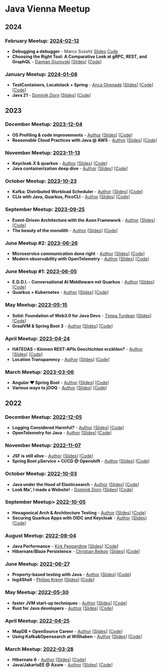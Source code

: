 # Java Vienna Meetup

## 2024

### February Meetup: [2024-02-12](https://www.meetup.com/java-vienna/events/298382990/)

* <strong>Debugging a debugger</strong> - Marco Sussitz [Slides](#TODO) [Code](#TODO)
* <strong>Choosing the Right Tool: A Comparative Look at gRPC, REST, and GraphQL</strong> - [Damjan Gjurovski](https://github.com/DamjanGjurovski) [[Slides](https://raw.githubusercontent.com/JavaVienna/2024-02-12_graphql_rest_grpc/main/java-rest-graphql-grpc.pdf)] [[Code](https://github.com/JavaVienna/2024-02-12_graphql_rest_grpc/tree/main)]

### January Meetup: [2024-01-08](https://www.meetup.com/java-vienna/events/296033487/)

* <strong>TestContainers, Localstack + Spring</strong> - [Anca Ghenade](https://github.com/tinyg210/) [[Slides](https://github.com/JavaVienna/2024-01-08_Slides/blob/main/Taming%20and%20Testing%20the%20Cloud%20Environment%20for%20your%20Java%20apps.pdf)] [[Code](https://github.com/JavaVienna/2024-01-08_testcontainers-shipment-list-cloud-pods)] [[Code](https://github.com/JavaVienna/2024-01-08_testcontainers-shipment-list-demo)]
* <Strong>Java 21</strong> - [Dominik Dorn](https://github.com/domdorn/) [[Slides](https://github.com/JavaVienna/2024-01-08_Slides/blob/main/whatsnewinjava-17to21.pdf)] [[Code](https://github.com/JavaVienna/2024-01-08_WhatsNewInJava21)]

## 2023

### December Meetup: [2023-12-04](https://www.meetup.com/java-vienna/events/296033339/)

* <strong>OS Profiling & code improvements</strong> - [Author](#TODO) [[Slides](#TODO)] [[Code](#TODO)]
* <strong>Reasonable Cloud Practices with Java @ AWS</strong> - [Author](#TODO) [[Slides](#TODO)] [[Code](#TODO)]

### November Meetup: [2023-11-13](https://www.meetup.com/java-vienna/events/296033336/)
* <strong>Keycloak.X & quarkus</strong> - [Author](#TODO) [[Slides](#TODO)] [[Code](#TODO)]
* <strong>Java containerization deep dive</strong> - [Author](#TODO) [[Slides](#TODO)] [[Code](#TODO)]

### October Meetup: [2023-10-23](https://www.meetup.com/java-vienna/events/296033325/)
* <strong>Kafka: Distributed Workload Scheduler</strong> - [Author](#TODO) [[Slides](#TODO)] [[Code](#TODO)]
* <strong>CLIs with Java, Quarkus, PicoCLI</strong> - [Author](#TODO) [[Slides](#TODO)] [[Code](#TODO)]

### September Meetup: [2023-09-25](https://www.meetup.com/java-vienna/events/295903398/)
* <strong>Event-Driven Architecture with the Axon Framework</strong> - [Author](#TODO) [[Slides](#TODO)] [[Code](#TODO)]
* <strong>The beauty of the monolith</strong>  - [Author](#TODO) [[Slides](#TODO)] [[Code](#TODO)]

### June Meetup #2: [2023-06-26](https://www.meetup.com/java-vienna/events/293018565/)
* <strong>Microservice communication done right</strong>  - [Author](#TODO) [[Slides](#TODO)] [[Code](#TODO)]
* <strong>Modern observability with OpenTelemetry</strong>  - [Author](#TODO) [[Slides](#TODO)] [[Code](#TODO)]

### June Meetup #1: [2023-06-05](https://www.meetup.com/java-vienna/events/292086264/)
* <strong>E.D.D.I. - Conversational AI Middleware mit Quarkus</strong>   - [Author](#TODO) [[Slides](#TODO)] [[Code](#TODO)]
* <strong>Quarkus + Kubernetes</strong>  - [Author](#TODO) [[Slides](#TODO)] [[Code](#TODO)]

### May Meetup: [2023-05-15](https://www.meetup.com/java-vienna/events/292086252/)
* <strong>Solid: Foundation of Web3.0 for Java Devs</strong>  - [Timea Turdean](https://github.com/timea-solid) [[Slides](https://github.com/JavaVienna/2023-05-15_solid-client-java/blob/main/Final%20-%20Solid%20at%20JSUG%20Vienna%202023.pdf)] [[Code](https://github.com/JavaVienna/2023-05-15_solid-client-java)]
* <strong>GraalVM & Spring Boot 3</strong>  - [Author](#TODO) [[Slides](#TODO)] [[Code](#TODO)]

### April Meetup: [2023-04-24](https://www.meetup.com/java-vienna/events/292086242/)
* <strong>HATEOAS – Können REST-APIs Geschichten erzählen?</strong>  - [Author](#TODO) [[Slides](#TODO)] [[Code](#TODO)]
* <strong>Location Transparency</strong>  - [Author](#TODO) [[Slides](#TODO)] [[Code](#TODO)]

### March Meetup: [2023-03-06](https://www.meetup.com/java-vienna/events/289492548/)
* <strong>Angular ❤️ Spring Boot</strong>  - [Author](#TODO) [[Slides](#TODO)] [[Code](#TODO)]
* <strong>Various ways to jOOQ</strong>  - [Author](#TODO) [[Slides](#TODO)] [[Code](#TODO)]

## 2022

### December Meetup: [2022-12-05](https://www.meetup.com/java-vienna/events/287658687/)
* <strong>Logging Considered Harmful?</strong>  - [Author](#TODO) [[Slides](#TODO)] [[Code](#TODO)]
* <strong>OpenTelemetry for Java</strong>  - [Author](#TODO) [[Slides](#TODO)] [[Code](#TODO)]

### November Meetup: [2022-11-07](https://www.meetup.com/java-vienna/events/287658656/)
* <strong>JSF is still alive</strong>  - [Author](#TODO) [[Slides](#TODO)] [[Code](#TODO)]
* <strong>Spring Boot µService + CI/CD @ Openshift</strong>  - [Author](#TODO) [[Slides](#TODO)] [[Code](#TODO)]


### October Meetup: [2022-10-03](https://www.meetup.com/java-vienna/events/287658623/)
* <strong>Java under the Hood of Elasticsearch</strong>  - [Author](#TODO) [[Slides](#TODO)] [[Code](#TODO)]
* <strong>Look Ma', I made a Website!</strong>  - [Dominik Dorn](https://github.com/domdorn/) [[Slides](#TODO)] [[Code](#TODO)]


### September Meetup> [2022-10-05](https://www.meetup.com/java-vienna/events/287658572/)
* <strong>Hexagonical Arch & Architecture Testing</strong>  - [Author](#TODO) [[Slides](#TODO)] [[Code](#TODO)]
* <strong>Securing Quarkus Apps with OIDC and Keycloak</strong>  - [Author](#TODO) [[Slides](#TODO)] [[Code](#TODO)]

### August Meetup: [2022-08-04](https://www.meetup.com/java-vienna/events/286732982/)
* <strong>Java Performance</strong>  - [Kirk Pepperdine](#TODO) [[Slides](#TODO)] [[Code](#TODO)]
* <strong>Hibernate/Blaze Persistence</strong>  - [Christian Beikov](#TODO) [[Slides](#TODO)] [[Code](#TODO)]

### June Meetup: [2022-06-27](https://www.meetup.com/java-vienna/events/285439520/)
* <strong>Property-based testing with Java</strong>  - [Author](#TODO) [[Slides](#TODO)] [[Code](#TODO)]
* <strong>log4Shell</strong>  - [Philipp Krenn](https://github.com/xeraa) [[Slides](#TODO)] [[Code](#TODO)]


### May Meetup: [2022-05-30](https://www.meetup.com/java-vienna/events/285818563/)
* <strong>faster JVM start-up techniques</strong>  - [Author](#TODO) [[Slides](#TODO)] [[Code](#TODO)]
* <strong>Rust for Java developers</strong>  - [Author](#TODO) [[Slides](#TODO)] [[Code](#TODO)]

### April Meetup: [2022-04-25](https://www.meetup.com/java-vienna/events/284523507/)
* <strong>MapDB + OpenSource Career</strong>  - [Author](#TODO) [[Slides](#TODO)] [[Code](#TODO)]
* <strong>Using Kafka&Opensearch at Willhaben</strong>  - [Author](#TODO) [[Slides](#TODO)] [[Code](#TODO)]

### March Meetup: [2022-03-28](https://www.meetup.com/java-vienna/events/284091597/)
* <strong>Hibernate 6</strong>  - [Author](#TODO) [[Slides](#TODO)] [[Code](#TODO)]
* <strong>Java/JakartaEE @ Azure</strong>  - [Author](#TODO) [[Slides](#TODO)] [[Code](#TODO)]



<!--

### XXX Meetup: [2023-05-15]()
* <strong>XXX</strong>  - [Author](#TODO) [[Slides](#TODO)] [[Code](#TODO)]
* <strong>XXX</strong>  - [Author](#TODO) [[Slides](#TODO)] [[Code](#TODO)]

//-->
